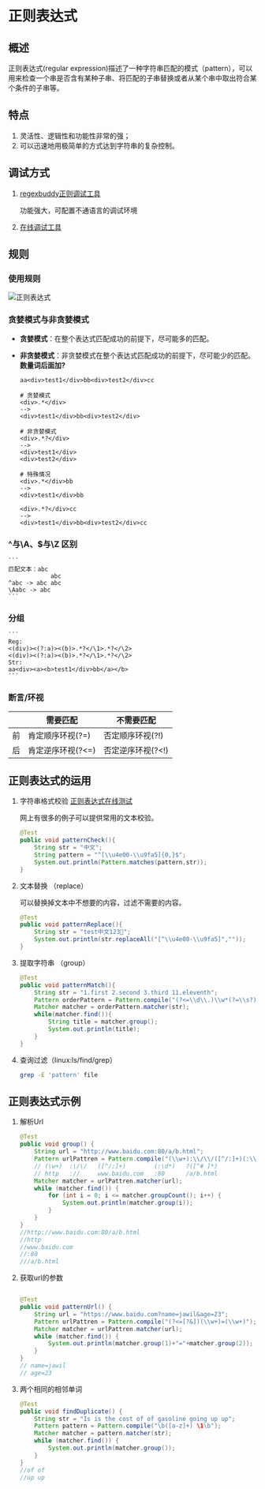 # 正则表达式

## 概述
正则表达式(regular expression)描述了一种字符串匹配的模式（pattern），可以用来检查一个串是否含有某种子串、将匹配的子串替换或者从某个串中取出符合某个条件的子串等。

## 特点

1. 灵活性、逻辑性和功能性非常的强；
2. 可以迅速地用极简单的方式达到字符串的复杂控制。


## 调试方式

1. [regexbuddy正则调试工具](http://www.regexbuddy.com/) 
    
    功能强大，可配置不通语言的调试环境

2. [在线调试工具](https://c.runoob.com/front-end/854)

## 规则

### 使用规则

![正则表达式](正则表达式.png)


### 贪婪模式与非贪婪模式

* **贪婪模式**：在整个表达式匹配成功的前提下，尽可能多的匹配。
* **非贪婪模式**：非贪婪模式在整个表达式匹配成功的前提下，尽可能少的匹配。**数量词后面加?**

    ```
    aa<div>test1</div>bb<div>test2</div>cc 

    # 贪婪模式
    <div>.*</div>
    -->
    <div>test1</div>bb<div>test2</div>

    # 非贪婪模式
    <div>.*?</div>
    -->
    <div>test1</div>
    <div>test2</div>

    # 特殊情况
    <div>.*</div>bb
    -->
    <div>test1</div>bb

    <div>.*?</div>cc
    -->
    <div>test1</div>bb<div>test2</div>cc
    ```
### ^与\A、$与\Z 区别

    ```
    匹配文本：abc
                abc
    ^abc -> abc abc
    \Aabc -> abc
    ```

### 分组

    ```
    Reg:
    <(div)><(?:a)><(b)>.*?</\1>.*?</\2>
    <(div)><(?:a)><(b)>.*?</\1>.*?</\2>
    Str:
    aa<div><a><b>test1</div>bb</a></b>
    ```

### 断言/环视

|   |  需要匹配  |  不需要匹配   |
| ------------ | ------------ | ------------ |
| 前  | 肯定顺序环视(?=)  | 否定顺序环视(?!)  |
| 后  | 肯定逆序环视(?<=)  | 否定逆序环视(?<!)  |

## 正则表达式的运用

1. 字符串格式校验 [正则表达式在线测试](https://c.runoob.com/front-end/854)

    网上有很多的例子可以提供常用的文本校验。
    ```java
    @Test
    public void patternCheck(){
        String str = "中文";
        String pattern = "^[\\u4e00-\\u9fa5]{0,}$";
        System.out.println(Pattern.matches(pattern,str));
    }
    ```
2. 文本替换 （replace）

    可以替换掉文本中不想要的内容，过滤不需要的内容。
    ```java
    @Test
    public void patternReplace(){
        String str = "test中文123🤝";
        System.out.println(str.replaceAll("[^\\u4e00-\\u9fa5]",""));
    }
    ```
3. 提取字符串 （group）

    ```java
    @Test
    public void patternMatch(){
        String str = "1.first 2.second 3.third 11.eleventh";
        Pattern orderPattern = Pattern.compile("(?<=\\d\\.)\\w*(?=\\s?)");
        Matcher matcher = orderPattern.matcher(str);
        while(matcher.find()){
            String title = matcher.group();
            System.out.println(title);
        }
    }
    ```

4. 查询过滤（linux:ls/find/grep）
    ```bash
    grep -E 'pattern' file
    ```

## 正则表达式示例

1. 解析Url

    ```java
    @Test
    public void group() {
        String url = "http://www.baidu.com:80/a/b.html";
        Pattern urlPattren = Pattern.compile("(\\w+):\\/\\/([^/:]+)(:\\d*)?([^# ]*)");
        // (\w+)  :\/\/   ([^/:]+)        (:\d*)   ?([^# ]*)
        // http   ://     www.baidu.com   :80      /a/b.html
        Matcher matcher = urlPattren.matcher(url);
        while (matcher.find()) {
            for (int i = 0; i <= matcher.groupCount(); i++) {
                System.out.println(matcher.group(i));
            }
        }
    }
    //http://www.baidu.com:80/a/b.html
    //http
    //www.baidu.com
    //:80
    ///a/b.html
    ```

2. 获取url的参数
    ```java
   
    @Test
    public void patternUrl() {
        String url = "https://www.baidu.com?name=jawil&age=23";
        Pattern urlPattren = Pattern.compile("(?<=[?&])(\\w+)=(\\w+)");
        Matcher matcher = urlPattren.matcher(url);
        while (matcher.find()) {
            System.out.println(matcher.group(1)+"="+matcher.group(2));
        }
    }
    // name=jawil
    // age=23
    ```

3. 两个相同的相邻单词
    ```java
    @Test
    public void findDuplicate() {
        String str = "Is is the cost of of gasoline going up up";
        Pattern pattern = Pattern.compile("\b([a-z]+) \1\b");
        Matcher matcher = pattern.matcher(str);
        while (matcher.find()) {
            System.out.println(matcher.group());
        }
    }
    //of of
    //up up
    ```
